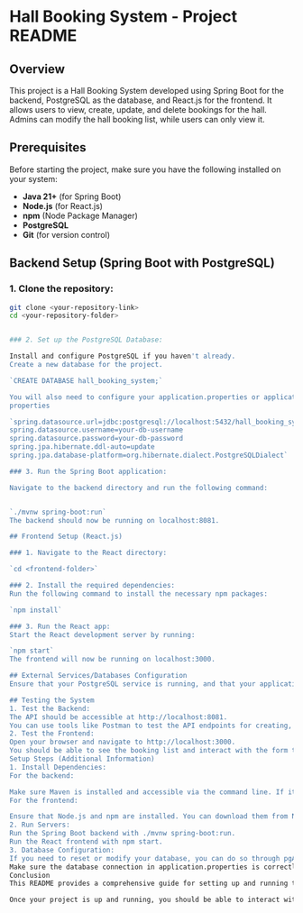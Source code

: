 # Hall Booking System - Project README

## Overview
This project is a Hall Booking System developed using Spring Boot for the backend, PostgreSQL as the database, and React.js for the frontend. It allows users to view, create, update, and delete bookings for the hall. Admins can modify the hall booking list, while users can only view it.

## Prerequisites
Before starting the project, make sure you have the following installed on your system:

- **Java 21+** (for Spring Boot)
- **Node.js** (for React.js)
- **npm** (Node Package Manager)
- **PostgreSQL**
- **Git** (for version control)

## Backend Setup (Spring Boot with PostgreSQL)

### 1. Clone the repository:  

 
```bash
git clone <your-repository-link>
cd <your-repository-folder>


### 2. Set up the PostgreSQL Database:

Install and configure PostgreSQL if you haven't already.
Create a new database for the project.

`CREATE DATABASE hall_booking_system;`

You will also need to configure your application.properties or application.yml in the Spring Boot project to point to your PostgreSQL instance:
properties  

`spring.datasource.url=jdbc:postgresql://localhost:5432/hall_booking_system
spring.datasource.username=your-db-username
spring.datasource.password=your-db-password
spring.jpa.hibernate.ddl-auto=update
spring.jpa.database-platform=org.hibernate.dialect.PostgreSQLDialect`

### 3. Run the Spring Boot application:

Navigate to the backend directory and run the following command:


`./mvnw spring-boot:run`
The backend should now be running on localhost:8081.

## Frontend Setup (React.js)

### 1. Navigate to the React directory:

`cd <frontend-folder>`

### 2. Install the required dependencies:
Run the following command to install the necessary npm packages:

`npm install`

### 3. Run the React app:
Start the React development server by running:

`npm start`  
The frontend will now be running on localhost:3000.

## External Services/Databases Configuration
Ensure that your PostgreSQL service is running, and that your application is connected to the database through the application.properties file mentioned above.

## Testing the System
1. Test the Backend:
The API should be accessible at http://localhost:8081.
You can use tools like Postman to test the API endpoints for creating, viewing, updating, and deleting bookings.
2. Test the Frontend:
Open your browser and navigate to http://localhost:3000.
You should be able to see the booking list and interact with the form to create or edit bookings.
Setup Steps (Additional Information)
1. Install Dependencies:
For the backend:

Make sure Maven is installed and accessible via the command line. If it's not, you can download it from Maven's official site.
For the frontend:

Ensure that Node.js and npm are installed. You can download them from Node.js official site.
2. Run Servers:
Run the Spring Boot backend with ./mvnw spring-boot:run.
Run the React frontend with npm start.
3. Database Configuration:
If you need to reset or modify your database, you can do so through pgAdmin or by using PostgreSQL's command-line interface.
Make sure the database connection in application.properties is correctly configured to match your local PostgreSQL setup.
Conclusion
This README provides a comprehensive guide for setting up and running the Hall Booking System. Ensure that all the dependencies are correctly installed, the services are running, and the frontend is properly connected to the backend to ensure smooth functionality.

Once your project is up and running, you should be able to interact with both the backend and frontend seamlessly.
